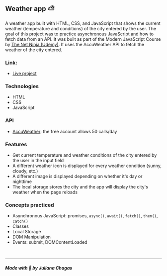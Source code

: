 ## Weather app ⛅

A weather app built with HTML, CSS, and JavaScript that shows the current weather (temperature and conditions) of the city entered by the user. The goal of this project was to practice asynchronous JavaScript and how to fetch data from an API. It was built as part of the Modern JavaScript Course by [The Net Ninja (Udemy)](https://www.udemy.com/course/modern-javascript-from-novice-to-ninja/). It uses the AccuWeather API to fetch the weather of the city entered.

### Link:

- [Live project](https://julianachagas.github.io/weather-app/)

### Technologies

- HTML
- CSS
- JavaScript

### API

- [AccuWeather](https://developer.accuweather.com/): the free account allows 50 calls/day

### Features

- Get current temperature and weather conditions of the city entered by the user in the input field
- A different weather icon is displayed for every weather condition (sunny, cloudy, etc.)
- A different image is displayed depending on whether it's day or nighttime
- The local storage stores the city and the app will display the city's weather when the page reloads

### Concepts practiced

- Asynchronous JavaScript: promises, `async()`, `await()`, `fetch()`, `then()`, `catch()`
- Classes
- Local Storage
- DOM Manipulation
- Events: submit, DOMContentLoaded

<br>

---

##### Made with 💜 by Juliana Chagas

